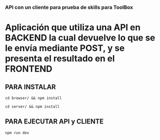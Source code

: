 ### API con un cliente para prueba de skills para ToolBox
# Aplicación que utiliza una API en BACKEND la cual devuelve lo que se le envía mediante POST, y se presenta el resultado en el FRONTEND

## PARA INSTALAR

```cd browser/ && npm install```

```cd server/ && npm install```

## PARA EJECUTAR API y CLIENTE

```npm run dev```

